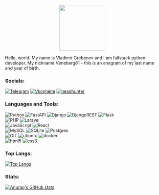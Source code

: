 <div id="header" align="center">
  <a href="https://www.veneberg81.ru/"><img src="https://www.veneberg81.ru/img/logo_veneberg81.png" width="150"/><a/>
</div>
  
<p>Hello, world. My name is Vladimir Grebenev and I am fullstack python developer. My nickname Veneberg81 - this is an anagram of my last name and year of birth.</p>
  
  
### Socials:
[![Telegram](https://img.shields.io/badge/-Telegram-090909?style=for-the-badge&logo=telegram&logoColor=27A0D9)](https://t.me/Veneberg81)
[![Vkontakte](https://img.shields.io/badge/-Vkontakte-090909?style=for-the-badge&logo=Vk&logoColor=4F7DB3)](https://vk.com/grebenevvv)
[![headhunter](https://img.shields.io/badge/-headhunter-090909?style=for-the-badge&logo=HellyHansen&logoColor=d50a23)](https://stavropol.hh.ru/resume/7be576c8ff0c97c8010039ed1f584c714b426e)

### Languages and Tools:
![Python](https://img.shields.io/badge/-Python-090909?style=for-the-badge&logo=python&logoColor=ffd343)
![FastAPI](https://img.shields.io/badge/-Fastapi-090909?style=for-the-badge&logo=fastapi&logoColor=44B78B)
![Django](https://img.shields.io/badge/-Django-090909?style=for-the-badge&logo=django&logoColor=44B78B)
![DjangoREST](https://img.shields.io/badge/-DjangoREST-090909?style=for-the-badge&logo=Django&logoColor=A30000)
![Flask](https://img.shields.io/badge/-flask-090909?style=for-the-badge&logo=flask&logoColor=white)
<br>
![PHP](https://img.shields.io/badge/-PHP-090909?style=for-the-badge&logo=php&logoColor=85c6ea)
![Laravel](https://img.shields.io/badge/-Laravel-090909?style=for-the-badge&logo=laravel&logoColor=A30000)
<br>
![JavaScript](https://img.shields.io/badge/-JavaScript-090909?style=for-the-badge&logo=JavaScript&logoColor=E9D54D)
![React](https://img.shields.io/badge/-React-090909?style=for-the-badge&logo=React&logoColor=61dafb)
<br>
![MySQL](https://img.shields.io/badge/-MySQL-090909?style=for-the-badge&logo=MySQL&logoColor=7da1ff)
![SQLite](https://img.shields.io/badge/-SQLite-090909?style=for-the-badge&logo=SQLite&logoColor=85c6ea)
![Postgres](https://img.shields.io/badge/-Postgres-090909?style=for-the-badge&logo=postgresql&logoColor=699eca)
<br>
![GIT](https://img.shields.io/badge/-git-090909?style=for-the-badge&logo=git&logoColor=f14e32)
![ubuntu](https://img.shields.io/badge/-ubuntu-090909?style=for-the-badge&logo=ubuntu&logoColor=e95420)
![docker](https://img.shields.io/badge/-docker-090909?style=for-the-badge&logo=docker&logoColor=8ed1fc)
<br>
![html5](https://img.shields.io/badge/-html5-090909?style=for-the-badge&logo=html5&logoColor=f60)
![css3](https://img.shields.io/badge/-css3-090909?style=for-the-badge&logo=css3&logoColor=8ed1fc)

### Top Langs:  
[![Top Langs](https://github-readme-stats.vercel.app/api/top-langs/?username=VladimirGrebenev&hide=css,html,mako,php&theme=react)](https://github.com/anuraghazra/github-readme-stats)
### Stats:
[![Anurag's GitHub stats](https://github-readme-stats.vercel.app/api?username=VladimirGrebenev&show_icons=true&theme=react)](https://github.com/anuraghazra/github-readme-stats)

